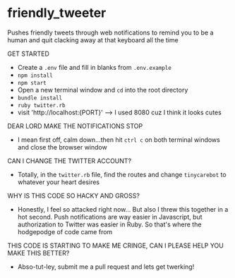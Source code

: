 # friendly_tweeter

Pushes friendly tweets through web notifications to remind you to be a human and quit clacking away at that keyboard all the time

GET STARTED

- Create a `.env` file and fill in blanks from `.env.example`
- `npm install`
- `npm start`
- Open a new terminal window and `cd` into the root directory
- `bundle install`
- `ruby twitter.rb`
- visit 'http://localhost:{PORT}' --> I used 8080 cuz I think it looks cutes

DEAR LORD MAKE THE NOTIFICATIONS STOP

- I mean first off, calm down...then hit `ctrl c` on both terminal windows and close the browser window

CAN I CHANGE THE TWITTER ACCOUNT?

- Totally, in the `twitter.rb` file, find the routes and change `tinycarebot` to whatever your heart desires

WHY IS THIS CODE SO HACKY AND GROSS?

- Honestly, I feel so attacked right now... But also I threw this together in a hot second. Push notifications are way easier in Javascript, but authorization to Twitter was easier in Ruby. So that's where the hodgepodge of code came from

THIS CODE IS STARTING TO MAKE ME CRINGE, CAN I PLEASE HELP YOU MAKE THIS BETTER?

- Abso-tut-ley, submit me a pull request and lets get twerking!

